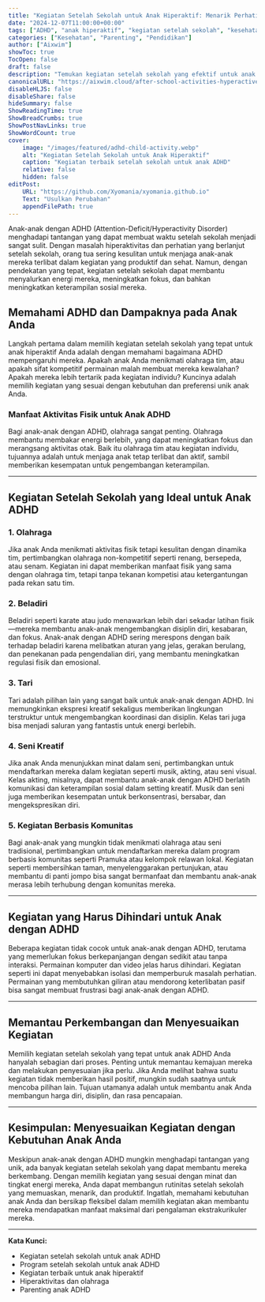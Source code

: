 ```yaml
---
title: "Kegiatan Setelah Sekolah untuk Anak Hiperaktif: Menarik Perhatian Anak ADHD"
date: "2024-12-07T11:00:00+00:00"
tags: ["ADHD", "anak hiperaktif", "kegiatan setelah sekolah", "kesehatan anak", "tips parenting"]
categories: ["Kesehatan", "Parenting", "Pendidikan"]
author: ["Aixwim"]
showToc: true
TocOpen: false
draft: false
description: "Temukan kegiatan setelah sekolah yang efektif untuk anak dengan ADHD. Jelajahi olahraga, seni, dan kegiatan lainnya yang membantu menyalurkan energi, meningkatkan fokus, dan mengembangkan keterampilan sosial."
canonicalURL: "https://aixwim.cloud/after-school-activities-hyperactive-child"
disableHLJS: false
disableShare: false
hideSummary: false
ShowReadingTime: true
ShowBreadCrumbs: true
ShowPostNavLinks: true
ShowWordCount: true
cover:
    image: "/images/featured/adhd-child-activity.webp"
    alt: "Kegiatan Setelah Sekolah untuk Anak Hiperaktif"
    caption: "Kegiatan terbaik setelah sekolah untuk anak ADHD"
    relative: false
    hidden: false
editPost:
    URL: "https://github.com/Xyomania/xyomania.github.io"
    Text: "Usulkan Perubahan"
    appendFilePath: true
---
```


Anak-anak dengan ADHD (Attention-Deficit/Hyperactivity Disorder) menghadapi tantangan yang dapat membuat waktu setelah sekolah menjadi sangat sulit. Dengan masalah hiperaktivitas dan perhatian yang berlanjut setelah sekolah, orang tua sering kesulitan untuk menjaga anak-anak mereka terlibat dalam kegiatan yang produktif dan sehat. Namun, dengan pendekatan yang tepat, kegiatan setelah sekolah dapat membantu menyalurkan energi mereka, meningkatkan fokus, dan bahkan meningkatkan keterampilan sosial mereka.

<!--more-->

## Memahami ADHD dan Dampaknya pada Anak Anda

Langkah pertama dalam memilih kegiatan setelah sekolah yang tepat untuk anak hiperaktif Anda adalah dengan memahami bagaimana ADHD mempengaruhi mereka. Apakah anak Anda menikmati olahraga tim, atau apakah sifat kompetitif permainan malah membuat mereka kewalahan? Apakah mereka lebih tertarik pada kegiatan individu? Kuncinya adalah memilih kegiatan yang sesuai dengan kebutuhan dan preferensi unik anak Anda.

### Manfaat Aktivitas Fisik untuk Anak ADHD
Bagi anak-anak dengan ADHD, olahraga sangat penting. Olahraga membantu membakar energi berlebih, yang dapat meningkatkan fokus dan merangsang aktivitas otak. Baik itu olahraga tim atau kegiatan individu, tujuannya adalah untuk menjaga anak tetap terlibat dan aktif, sambil memberikan kesempatan untuk pengembangan keterampilan.

---

## Kegiatan Setelah Sekolah yang Ideal untuk Anak ADHD

### 1. **Olahraga**
Jika anak Anda menikmati aktivitas fisik tetapi kesulitan dengan dinamika tim, pertimbangkan olahraga non-kompetitif seperti renang, bersepeda, atau senam. Kegiatan ini dapat memberikan manfaat fisik yang sama dengan olahraga tim, tetapi tanpa tekanan kompetisi atau ketergantungan pada rekan satu tim.

### 2. **Beladiri**
Beladiri seperti karate atau judo menawarkan lebih dari sekadar latihan fisik—mereka membantu anak-anak mengembangkan disiplin diri, kesabaran, dan fokus. Anak-anak dengan ADHD sering merespons dengan baik terhadap beladiri karena melibatkan aturan yang jelas, gerakan berulang, dan penekanan pada pengendalian diri, yang membantu meningkatkan regulasi fisik dan emosional.

### 3. **Tari**
Tari adalah pilihan lain yang sangat baik untuk anak-anak dengan ADHD. Ini memungkinkan ekspresi kreatif sekaligus memberikan lingkungan terstruktur untuk mengembangkan koordinasi dan disiplin. Kelas tari juga bisa menjadi saluran yang fantastis untuk energi berlebih.

### 4. **Seni Kreatif**
Jika anak Anda menunjukkan minat dalam seni, pertimbangkan untuk mendaftarkan mereka dalam kegiatan seperti musik, akting, atau seni visual. Kelas akting, misalnya, dapat membantu anak-anak dengan ADHD berlatih komunikasi dan keterampilan sosial dalam setting kreatif. Musik dan seni juga memberikan kesempatan untuk berkonsentrasi, bersabar, dan mengekspresikan diri.

### 5. **Kegiatan Berbasis Komunitas**
Bagi anak-anak yang mungkin tidak menikmati olahraga atau seni tradisional, pertimbangkan untuk mendaftarkan mereka dalam program berbasis komunitas seperti Pramuka atau kelompok relawan lokal. Kegiatan seperti membersihkan taman, menyelenggarakan pertunjukan, atau membantu di panti jompo bisa sangat bermanfaat dan membantu anak-anak merasa lebih terhubung dengan komunitas mereka.

---

## Kegiatan yang Harus Dihindari untuk Anak dengan ADHD

Beberapa kegiatan tidak cocok untuk anak-anak dengan ADHD, terutama yang memerlukan fokus berkepanjangan dengan sedikit atau tanpa interaksi. Permainan komputer dan video jelas harus dihindari. Kegiatan seperti ini dapat menyebabkan isolasi dan memperburuk masalah perhatian. Permainan yang membutuhkan giliran atau mendorong keterlibatan pasif bisa sangat membuat frustrasi bagi anak-anak dengan ADHD.

---

## Memantau Perkembangan dan Menyesuaikan Kegiatan

Memilih kegiatan setelah sekolah yang tepat untuk anak ADHD Anda hanyalah sebagian dari proses. Penting untuk memantau kemajuan mereka dan melakukan penyesuaian jika perlu. Jika Anda melihat bahwa suatu kegiatan tidak memberikan hasil positif, mungkin sudah saatnya untuk mencoba pilihan lain. Tujuan utamanya adalah untuk membantu anak Anda membangun harga diri, disiplin, dan rasa pencapaian.

---

## Kesimpulan: Menyesuaikan Kegiatan dengan Kebutuhan Anak Anda

Meskipun anak-anak dengan ADHD mungkin menghadapi tantangan yang unik, ada banyak kegiatan setelah sekolah yang dapat membantu mereka berkembang. Dengan memilih kegiatan yang sesuai dengan minat dan tingkat energi mereka, Anda dapat membangun rutinitas setelah sekolah yang memuaskan, menarik, dan produktif. Ingatlah, memahami kebutuhan anak Anda dan bersikap fleksibel dalam memilih kegiatan akan membantu mereka mendapatkan manfaat maksimal dari pengalaman ekstrakurikuler mereka.

---

**Kata Kunci:**
- Kegiatan setelah sekolah untuk anak ADHD
- Program setelah sekolah untuk anak ADHD
- Kegiatan terbaik untuk anak hiperaktif
- Hiperaktivitas dan olahraga
- Parenting anak ADHD
